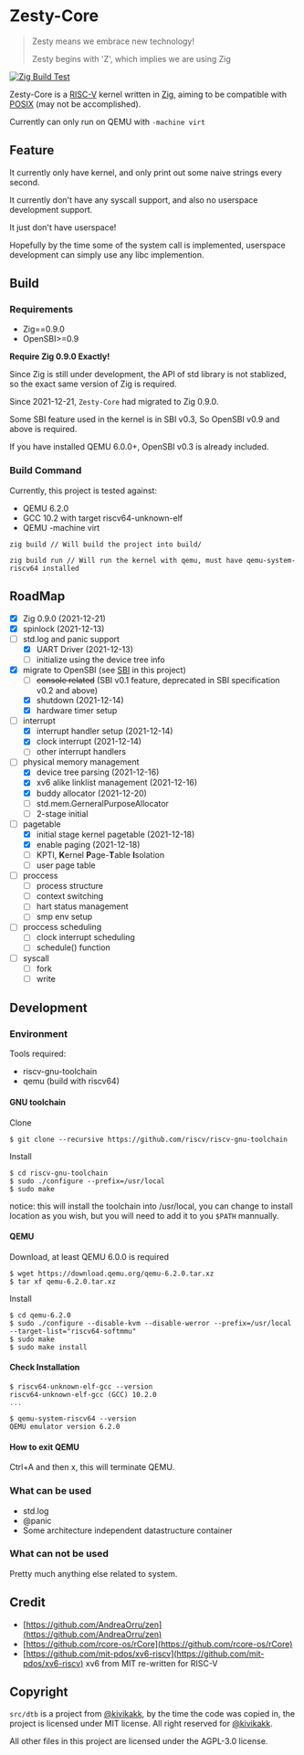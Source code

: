 # Zesty-Core

> Zesty means we embrace new technology!
>
> Zesty begins with 'Z', which implies we are using Zig

[![Zig Build Test](https://github.com/eastonman/zesty-core/actions/workflows/main.yml/badge.svg)](https://github.com/eastonman/zesty-core/actions/workflows/main.yml)

Zesty-Core is a [RISC-V](https://riscv.org/) kernel written in [Zig](https://ziglang.org/), aiming to be compatible with [POSIX](https://docs.oracle.com/cd/E19048-01/chorus4/806-3328/6jcg1bm05/index.html) (may not be accomplished).


Currently can only run on QEMU with `-machine virt`

## Feature
It currently only have kernel, and only print out some naive strings every second.

It currently don't have any syscall support, and also no userspace development support.

It just don't have userspace!

Hopefully by the time some of the system call is implemented, userspace development can simply use any libc implemention.

## Build

### Requirements

- Zig==0.9.0
- OpenSBI>=0.9

**Require Zig 0.9.0 Exactly!**

Since Zig is still under development, the API of std library is not stablized, so the exact same version of Zig is required.

Since 2021-12-21, `Zesty-Core` had migrated to Zig 0.9.0.

Some SBI feature used in the kernel is in SBI v0.3, So OpenSBI v0.9 and above is required.

If you have installed QEMU 6.0.0+, OpenSBI v0.3 is already included.

### Build Command

Currently, this project is tested against:
- QEMU 6.2.0 
- GCC 10.2 with target riscv64-unknown-elf
- QEMU -machine virt

```
zig build // Will build the project into build/

zig build run // Will run the kernel with qemu, must have qemu-system-riscv64 installed
```

## RoadMap
- [x] Zig 0.9.0 (2021-12-21)
- [x] spinlock (2021-12-13)
- [ ] std.log and panic support
    - [x] UART Driver (2021-12-13)
    - [ ] initialize using the device tree info
- [x] migrate to OpenSBI (see [SBI](docs/SBI.md) in this project)
    - [ ] ~~console related~~ (SBI v0.1 feature, deprecated in SBI specification v0.2 and above)
    - [x] shutdown (2021-12-14)
    - [x] hardware timer setup
- [ ] interrupt
    - [x] interrupt handler setup (2021-12-14)
    - [x] clock interrupt (2021-12-14)
    - [ ] other interrupt handlers
- [ ] physical memory management
    - [x] device tree parsing (2021-12-16)
    - [x] xv6 alike linklist management (2021-12-16)
    - [x] buddy allocator (2021-12-20)
    - [ ] std.mem.GerneralPurposeAllocator
    - [ ] 2-stage initial
- [ ] pagetable
    - [x] initial stage kernel pagetable (2021-12-18)
    - [x] enable paging (2021-12-18)
    - [ ] KPTI, **K**ernel **P**age-**T**able **I**solation
    - [ ] user page table
- [ ] proccess
    - [ ] process structure
    - [ ] context switching
    - [ ] hart status management
    - [ ] smp env setup
- [ ] proccess scheduling
    - [ ] clock interrupt scheduling
    - [ ] schedule() function
- [ ] syscall
    - [ ] fork
    - [ ] write

## Development

### Environment

Tools required:
- riscv-gnu-toolchain
- qemu (build with riscv64)

#### GNU toolchain
Clone

```
$ git clone --recursive https://github.com/riscv/riscv-gnu-toolchain
```

Install

```
$ cd riscv-gnu-toolchain
$ sudo ./configure --prefix=/usr/local
$ sudo make
```

notice: this will install the toolchain into /usr/local, you can change to install location as you wish, but you will need to add it to you `$PATH` mannually.

#### QEMU

Download, at least QEMU 6.0.0 is required

```
$ wget https://download.qemu.org/qemu-6.2.0.tar.xz
$ tar xf qemu-6.2.0.tar.xz
```

Install

```
$ cd qemu-6.2.0
$ sudo ./configure --disable-kvm --disable-werror --prefix=/usr/local --target-list="riscv64-softmmu"
$ sudo make
$ sudo make install
```

#### Check Installation
```
$ riscv64-unknown-elf-gcc --version
riscv64-unknown-elf-gcc (GCC) 10.2.0
...

$ qemu-system-riscv64 --version
QEMU emulator version 6.2.0
```

#### How to exit QEMU
Ctrl+A and then x, this will terminate QEMU.


### What can be used
- std.log
- @panic
- Some architecture independent datastructure container

### What can not be used
Pretty much anything else related to system.

## Credit
- [https://github.com/AndreaOrru/zen](https://github.com/AndreaOrru/zen)
- [https://github.com/rcore-os/rCore](https://github.com/rcore-os/rCore)
- [https://github.com/mit-pdos/xv6-riscv](https://github.com/mit-pdos/xv6-riscv) xv6 from MIT re-written for RISC-V

## Copyright
`src/dtb` is a project from [@kivikakk](https://github.com/kivikakk/dtb.zig), by the time the code was copied in, the project is licensed under MIT license. All right reserved for [@kivikakk](https://github.com/kivikakk).

All other files in this project are licensed under the AGPL-3.0 license.